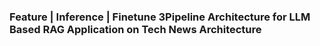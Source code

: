 ### Feature | Inference | Finetune 3Pipeline Architecture for LLM Based RAG Application on Tech News Architecture